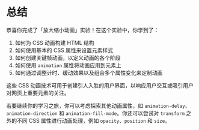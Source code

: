 # 总结

恭喜你完成了「放大缩小动画」实验！在这个实验中，你学到了：

1. 如何为 CSS 动画构建 HTML 结构
2. 如何使用基本的 CSS 属性来设置元素样式
3. 如何创建关键帧动画，以定义动画的各个阶段
4. 如何使用 `animation` 属性将动画应用到元素上
5. 如何通过调整计时、缓动效果以及组合多个属性变化来定制动画

这些 CSS 动画技术可用于创建引人入胜的用户界面，以响应用户交互或吸引用户对网页上重要元素的关注。

若要继续你的学习之旅，你可以考虑探索其他动画属性，如 `animation-delay`、`animation-direction` 和 `animation-fill-mode`。你还可以尝试对 `transform` 之外的不同 CSS 属性进行动画处理，例如 `opacity`、`position` 和 `size`。

